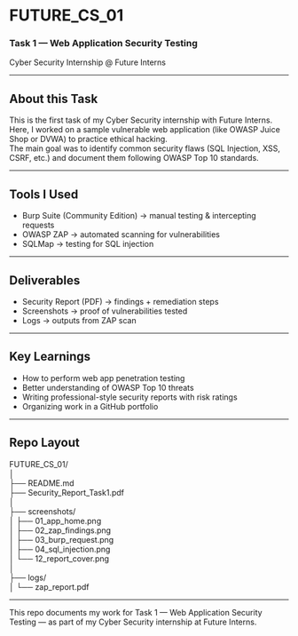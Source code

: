 # FUTURE_CS_01  
### Task 1 — Web Application Security Testing  
Cyber Security Internship @ Future Interns  

---

## About this Task  
This is the first task of my Cyber Security internship with Future Interns.  
Here, I worked on a sample vulnerable web application (like OWASP Juice Shop or DVWA) to practice ethical hacking.  
The main goal was to identify common security flaws (SQL Injection, XSS, CSRF, etc.) and document them following OWASP Top 10 standards.  

---

## Tools I Used  
- Burp Suite (Community Edition) → manual testing & intercepting requests  
- OWASP ZAP → automated scanning for vulnerabilities  
- SQLMap → testing for SQL injection  

---

## Deliverables  
- Security Report (PDF) → findings + remediation steps  
- Screenshots → proof of vulnerabilities tested  
- Logs → outputs from ZAP scan  

---

## Key Learnings  
- How to perform web app penetration testing  
- Better understanding of OWASP Top 10 threats  
- Writing professional-style security reports with risk ratings  
- Organizing work in a GitHub portfolio  

---

## Repo Layout  
FUTURE_CS_01/  
│  
├── README.md  
├── Security_Report_Task1.pdf  
│  
├── screenshots/  
│   ├── 01_app_home.png  
│   ├── 02_zap_findings.png  
│   ├── 03_burp_request.png  
│   ├── 04_sql_injection.png  
│   └── 12_report_cover.png  
│  
├── logs/  
│   └── zap_report.pdf  

---

This repo documents my work for Task 1 — Web Application Security Testing — as part of my Cyber Security internship at Future Interns.  


